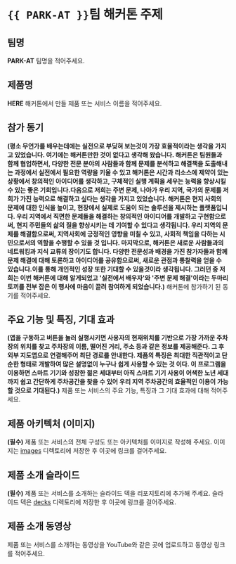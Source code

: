 # `{{ PARK-AT }}`팀 해커톤 주제

## 팀명

**PARK-AT** 팀명을 적어주세요.

## 제품명

**HERE** 해커톤에서 만들 제품 또는 서비스 이름을 적어주세요.

## 참가 동기

**(평소 무언가를 배우는데에는 실전으로 부딪혀 보는것이 가장 효율적이라는 생각을 가지고 있었습니다. 여기에는 해커톤만한 것이 없다고 생각해 왔습니다. 해커톤은 팀원들과 함께 협업하면서, 다양한 전문 분야의 사람들과 함께 문제를 분석하고 해결책을 도출해내는 과정에서 실전에서 필요한 역량을 키울 수 있고
해커톤은 시간과 리소스에 제약이 있는 상황에서 창의적인 아이디어를 생각하고, 구체적인 실행 계획을 세우는 능력을 향상시킬 수 있는 좋은 기회입니다.다음으로 저희는 주변 문제, 나아가 우리 지역, 국가의 문제를 저희가 가진 능력으로 해결하고 싶다는 생각을 가지고 있었습니다. 해커톤은 현지 사회의 문제에 대한 인식을 높이고, 현장에서 실제로 도움이 되는 솔루션을 제시하는 플랫폼입니다. 우리 지역에서 직면한 문제들을 해결하는 창의적인 아이디어를 개발하고 구현함으로써, 현지 주민들의 삶의 질을 향상시키는 데 기여할 수 있다고 생각됩니다. 우리 지역의 문제를 해결함으로써, 지역사회에 긍정적인 영향을 미칠 수 있고, 사회적 책임을 다하는 시민으로서의 역할을 수행할 수 있을 것 입니다.
마지막으로, 해커톤은 새로운 사람들과의 네트워킹과 지식 교류의 장이기도 합니다. 다양한 전문성과 배경을 가진 참가자들과 함께 문제 해결에 대해 토론하고 아이디어를 공유함으로써, 새로운 관점과 통찰력을 얻을 수 있습니다.이를 통해 개인적인 성장 또한 기대할 수 있을것이라 생각됩니다. 그러던 중 저희는 이번 해커톤에 대해 알게되었고 '실전에서 배우자'와 '주변 문제 해결'이라는 두마리 토끼를 전부 잡은 이 행사에 마음이 끌려 참여하게 되었습니다.)** 해커톤에 참가하기 된 동기를 적어주세요.

## 주요 기능 및 특징, 기대 효과

**(앱을 구동하고 버튼을 눌러 실행시키면 사용자의 현재위치를 기반으로 가장 가까운 주차장의 위치를 찾고 주차장의 이름, 떨어진 거리, 주소 등과 같은 정보를 제공해준다. 그 후 외부 지도앱으로 연결해주어 최단 경로를 안내한다. 제품의 특징은 최대한 직관적이고 단순한 형태로 개발하여 많은 설명없이 누구나 쉽게 사용할 수 있는 것 이다. 이 프로그램을 이용하면 스마트 기기와 성장한 젊은 세대부터 아직 스마트 기기 사용이 어색한 노년 세대까지 쉽고 간단하게 주차공간을 찾을 수 있어 우리 지역 주차공간의 효율적인 이용이 가능할 것으로 기대된다.)** 제품 또는 서비스의 주요 기능, 특징과 그 기대 효과에 대해 적어주세요.

## 제품 아키텍처 (이미지)

**(필수)** 제품 또는 서비스의 전체 구성도 또는 아키텍처를 이미지로 작성해 주세요. 이미지는 [images](./images) 디렉토리에 저장한 후 이곳에 링크를 걸어주세요.

## 제품 소개 슬라이드

**(필수)** 제품 또는 서비스를 소개하는 슬라이드 덱을 리포지토리에 추가해 주세요. 슬라이드 덱은 [decks](./decks) 디렉토리에 저장한 후 이곳에 링크를 걸어주세요.

## 제품 소개 동영상

제품 또는 서비스를 소개하는 동영상을 YouTube와 같은 곳에 업로드하고 동영상 링크를 적어주세요.
